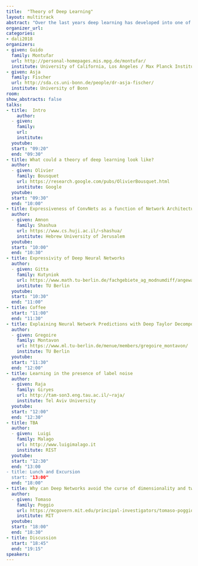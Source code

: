 ```yaml
---
title:  "Theory of Deep Learning"
layout: multitrack
abstract: "Over the last years deep learning has developed into one of the most important areas of machine learning leading to breakthroughs in various applied fields like image and natural language processing or machine translation. These numerous advances on practical side are accompanied by a rather limited but growing theoretical understanding. Important questions relating to the representational power of the models, the interpretability of the solutions obtained, the stability and understanding of the stochastic optimization process, the generalization performance of deep neural networks, and new mathematical frameworks to learn generative models - just to name some - require us to delve deeper into the mathematics underlying the field of deep learning. In this workshop we will discuss recent achievements, status quo, and open questions regarding our theoretical understanding of deep learning." 
organizer_url: 
categories:
- dali2018
organizers:
- given: Guido 
  family: Montufar
  url: http://personal-homepages.mis.mpg.de/montufar/
  institute: University of California, Los Angeles / Max Planck Institute for Mathematics in the Sciences
- given: Asja 
  family: Fischer
  url: http://sda.cs.uni-bonn.de/people/dr-asja-fischer/
  institute: University of Bonn 
room: 
show_abstracts: false
talks:
- title:  Intro
    author:
  - given:  
    family: 
    url: 
    institute: 
  youtube:
  start: "09:20"
  end: "09:30"
- title: What could a theory of deep learning look like?
  author:
  - given: Olivier
    family: Bousquet
    url: https://research.google.com/pubs/OlivierBousquet.html
    institute: Google
  youtube: 
  start: "09:30"
  end: "10:00" 
- title: Expressiveness of ConvNets as a function of Network Architecture 
  author:
  - given: Amnon 
    family: Shashua
    url: https://www.cs.huji.ac.il/~shashua/
    institute: Hebrew University of Jerusalem 
  youtube: 
  start: "10:00"
  end: "10:30" 
- title: Expressivity of Deep Neural Networks 
  author:
  - given: Gitta
    family: Kutyniok
    url: https://www.math.tu-berlin.de/fachgebiete_ag_modnumdiff/angewandtefunktionalanalysis/v_menue/mitarbeiter/kutyniok/v_menue/home/
    institute: TU Berlin 
  youtube: 
  start: "10:30"
  end: "11:00" 
- title: Coffee
  start: "11:00"
  end: "11:30"
- title: Explaining Neural Network Predictions with Deep Taylor Decompositions 
  author: 
  - given: Gregoire
    family: Montavon
    url: https://www.ml.tu-berlin.de/menue/members/gregoire_montavon/
    institute: TU Berlin 
  youtube: 
  start: "11:30"
  end: "12:00" 
- title: Learning in the presence of label noise
  author: 
  - given: Raja
    family: Giryes
    url: http://tam-son3.eng.tau.ac.il/~raja/
    institute: Tel Aviv University 
  youtube: 
  start: "12:00"
  end: "12:30" 
- title: TBA
  author: 
  - given:  Luigi
    family: Malago
    url: http://www.luigimalago.it
    institute: RIST
  youtube: 
  start: "12:30"
  end: "13:00
- title: Lunch and Excursion
  start: "13:00"
  end: "18:00"
- title: Why can Deep Networks avoid the curse of dimensionality and two other theoretical puzzles 
  author:
  - given: Tomaso
    family: Poggio
    url: https://mcgovern.mit.edu/principal-investigators/tomaso-poggio
    institute: MIT
  youtube: 
  start: "18:00"
  end: "18:30"
- title: Discussion 
  start: "18:45"
  end: "19:15"
speakers:
---
```

